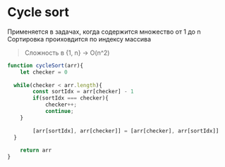 # Cycle sort 
Применяется в задачах, когда содержится множество от 1 до n
Сортировка проиховдится по индексу массива

> Сложность в {1, n} -> O(n^2)

```javascript
function cycleSort(arr){
	let checker = 0
  
  while(checker < arr.length){
		const sortIdx = arr[checker] - 1
		if(sortIdx === checker){
			checker++;
			continue;
    }
		
		[arr[sortIdx], arr[checker]] = [arr[checker], arr[sortIdx]]
  }
	
	return arr
}
```

